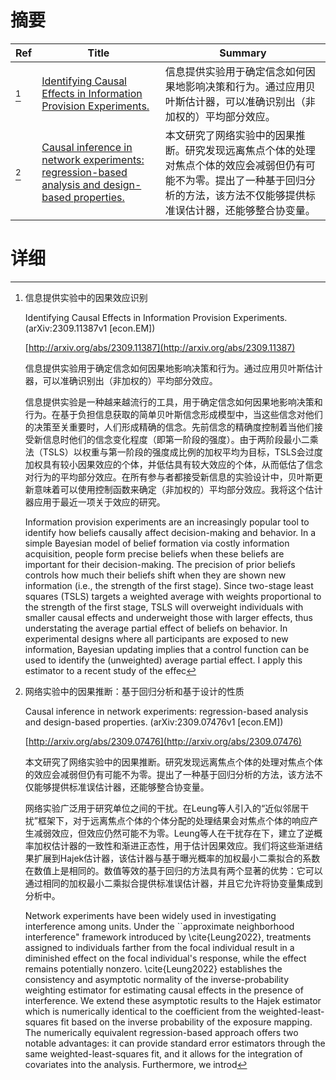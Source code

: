 # 摘要

| Ref | Title | Summary |
| --- | --- | --- |
| [^1] | [Identifying Causal Effects in Information Provision Experiments.](http://arxiv.org/abs/2309.11387) | 信息提供实验用于确定信念如何因果地影响决策和行为。通过应用贝叶斯估计器，可以准确识别出（非加权的）平均部分效应。 |
| [^2] | [Causal inference in network experiments: regression-based analysis and design-based properties.](http://arxiv.org/abs/2309.07476) | 本文研究了网络实验中的因果推断。研究发现远离焦点个体的处理对焦点个体的效应会减弱但仍有可能不为零。提出了一种基于回归分析的方法，该方法不仅能够提供标准误估计器，还能够整合协变量。 |

# 详细

[^1]: 信息提供实验中的因果效应识别

    Identifying Causal Effects in Information Provision Experiments. (arXiv:2309.11387v1 [econ.EM])

    [http://arxiv.org/abs/2309.11387](http://arxiv.org/abs/2309.11387)

    信息提供实验用于确定信念如何因果地影响决策和行为。通过应用贝叶斯估计器，可以准确识别出（非加权的）平均部分效应。

    

    信息提供实验是一种越来越流行的工具，用于确定信念如何因果地影响决策和行为。在基于负担信息获取的简单贝叶斯信念形成模型中，当这些信念对他们的决策至关重要时，人们形成精确的信念。先前信念的精确度控制着当他们接受新信息时他们的信念变化程度（即第一阶段的强度）。由于两阶段最小二乘法（TSLS）以权重与第一阶段的强度成比例的加权平均为目标，TSLS会过度加权具有较小因果效应的个体，并低估具有较大效应的个体，从而低估了信念对行为的平均部分效应。在所有参与者都接受新信息的实验设计中，贝叶斯更新意味着可以使用控制函数来确定（非加权的）平均部分效应。我将这个估计器应用于最近一项关于效应的研究。

    Information provision experiments are an increasingly popular tool to identify how beliefs causally affect decision-making and behavior. In a simple Bayesian model of belief formation via costly information acquisition, people form precise beliefs when these beliefs are important for their decision-making. The precision of prior beliefs controls how much their beliefs shift when they are shown new information (i.e., the strength of the first stage). Since two-stage least squares (TSLS) targets a weighted average with weights proportional to the strength of the first stage, TSLS will overweight individuals with smaller causal effects and underweight those with larger effects, thus understating the average partial effect of beliefs on behavior. In experimental designs where all participants are exposed to new information, Bayesian updating implies that a control function can be used to identify the (unweighted) average partial effect. I apply this estimator to a recent study of the effec
    
[^2]: 网络实验中的因果推断：基于回归分析和基于设计的性质

    Causal inference in network experiments: regression-based analysis and design-based properties. (arXiv:2309.07476v1 [econ.EM])

    [http://arxiv.org/abs/2309.07476](http://arxiv.org/abs/2309.07476)

    本文研究了网络实验中的因果推断。研究发现远离焦点个体的处理对焦点个体的效应会减弱但仍有可能不为零。提出了一种基于回归分析的方法，该方法不仅能够提供标准误估计器，还能够整合协变量。

    

    网络实验广泛用于研究单位之间的干扰。在Leung等人引入的“近似邻居干扰”框架下，对于远离焦点个体的个体分配的处理结果会对焦点个体的响应产生减弱效应，但效应仍然可能不为零。Leung等人在干扰存在下，建立了逆概率加权估计器的一致性和渐进正态性，用于估计因果效应。我们将这些渐进结果扩展到Hajek估计器，该估计器与基于曝光概率的加权最小二乘拟合的系数在数值上是相同的。数值等效的基于回归的方法具有两个显著的优势：它可以通过相同的加权最小二乘拟合提供标准误估计器，并且它允许将协变量集成到分析中。

    Network experiments have been widely used in investigating interference among units. Under the ``approximate neighborhood interference" framework introduced by \cite{Leung2022}, treatments assigned to individuals farther from the focal individual result in a diminished effect on the focal individual's response, while the effect remains potentially nonzero. \cite{Leung2022} establishes the consistency and asymptotic normality of the inverse-probability weighting estimator for estimating causal effects in the presence of interference. We extend these asymptotic results to the Hajek estimator which is numerically identical to the coefficient from the weighted-least-squares fit based on the inverse probability of the exposure mapping. The numerically equivalent regression-based approach offers two notable advantages: it can provide standard error estimators through the same weighted-least-squares fit, and it allows for the integration of covariates into the analysis. Furthermore, we introd
    

